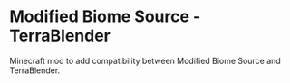 # Modified Biome Source - TerraBlender

Minecraft mod to add compatibility between Modified Biome Source and TerraBlender.
